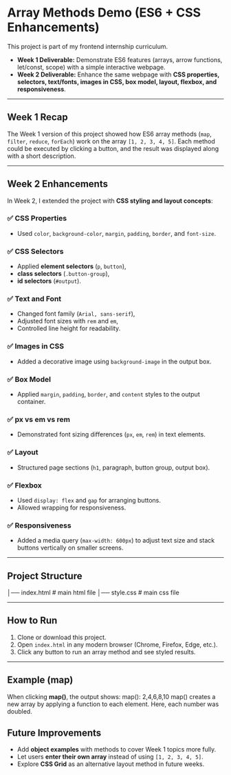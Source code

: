 # Array Methods Demo (ES6 + CSS Enhancements)

This project is part of my frontend internship curriculum.

- **Week 1 Deliverable:** Demonstrate ES6 features (arrays, arrow functions, let/const, scope) with a simple interactive webpage.
- **Week 2 Deliverable:** Enhance the same webpage with **CSS properties, selectors, text/fonts, images in CSS, box model, layout, flexbox, and responsiveness**.

---

## Week 1 Recap

The Week 1 version of this project showed how ES6 array methods (`map`, `filter`, `reduce`, `forEach`) work on the array `[1, 2, 3, 4, 5]`. Each method could be executed by clicking a button, and the result was displayed along with a short description.

---

## Week 2 Enhancements

In Week 2, I extended the project with **CSS styling and layout concepts**:

### ✅ CSS Properties

- Used `color`, `background-color`, `margin`, `padding`, `border`, and `font-size`.

### ✅ CSS Selectors

- Applied **element selectors** (`p`, `button`),
- **class selectors** (`.button-group`),
- **id selectors** (`#output`).

### ✅ Text and Font

- Changed font family (`Arial, sans-serif`),
- Adjusted font sizes with `rem` and `em`,
- Controlled line height for readability.

### ✅ Images in CSS

- Added a decorative image using `background-image` in the output box.

### ✅ Box Model

- Applied `margin`, `padding`, `border`, and `content` styles to the output container.

### ✅ px vs em vs rem

- Demonstrated font sizing differences (`px`, `em`, `rem`) in text elements.

### ✅ Layout

- Structured page sections (`h1`, paragraph, button group, output box).

### ✅ Flexbox

- Used `display: flex` and `gap` for arranging buttons.
- Allowed wrapping for responsiveness.

### ✅ Responsiveness

- Added a media query (`max-width: 600px`) to adjust text size and stack buttons vertically on smaller screens.

---

## Project Structure

│── index.html # main html file
│── style.css # main css file

---

## How to Run

1. Clone or download this project.
2. Open `index.html` in any modern browser (Chrome, Firefox, Edge, etc.).
3. Click any button to run an array method and see styled results.

---

## Example (map)

When clicking **map()**, the output shows:
map(): 2,4,6,8,10
map() creates a new array by applying a function to each element.
Here, each number was doubled.

## Future Improvements

- Add **object examples** with methods to cover Week 1 topics more fully.
- Let users **enter their own array** instead of using `[1, 2, 3, 4, 5]`.
- Explore **CSS Grid** as an alternative layout method in future weeks.
